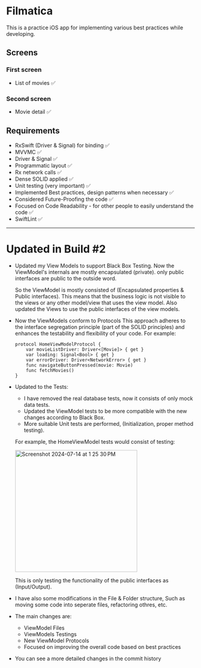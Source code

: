 # Filmatica

This is a practice iOS app for implementing various best practices while developing.

## Screens

### First screen
- List of movies ✅

### Second screen
- Movie detail ✅

## Requirements

- RxSwift (Driver & Signal) for binding ✅
- MVVMC ✅
- Driver & Signal ✅
- Programmatic layout ✅
- Rx network calls ✅
- Dense SOLID applied ✅
- Unit testing (very important) ✅
- Implemented Best practices, design patterns when necessary ✅
- Considered Future-Proofing the code ✅
- Focused on Code Readability - for other people to easily understand the code ✅
- SwiftLint ✅

--------------------------------------------------------------

# Updated in Build #2

- Updated my View Models to support Black Box Testing.
  Now the ViewModel's internals are mostly encapsulated (private). only public interfaces are public to the outside word.
  
  So the ViewModel is mostly consisted of (Encapsulated properties & Public interfaces).
  This means that the business logic is not visible to the views or any other model/view that uses the view model.
  Also updated the Views to use the public interfaces of the view models.

- Now the ViewModels conform to Protocols
  This approach adheres to the interface segregation principle (part of the SOLID principles) and enhances the testability and flexibility of your code.
  For example:
  ```
  protocol HomeViewModelProtocol {
      var movieListDriver: Driver<[Movie]> { get }
      var loading: Signal<Bool> { get }
      var errorDriver: Driver<NetworkError> { get }
      func navigateButtonPressed(movie: Movie)
      func fetchMovies()
  }
  ```

- Updated to the Tests:
   - I have removed the real database tests, now it consists of only mock data tests.
   - Updated the ViewModel tests to be more compatible with the new changes according to Black Box.
   - More suitable Unit tests are performed, (Initialization, proper method testing).

  For example, the HomeViewModel tests would consist of testing:
  
  <img width="326" alt="Screenshot 2024-07-14 at 1 25 30 PM" src="https://github.com/user-attachments/assets/ff85d276-6fbc-4226-a32f-64b0df7046b8">

  This is only testing the functionality of the public interfaces as (Input/Output).


- I have also some modifications in the File & Folder structure, Such as moving some code into seperate files, refactoring othres, etc.
- The main changes are:
  - ViewModel Files
  - ViewModels Testings
  - New ViewModel Protocols
  - Focused on improving the overall code based on best practices

- You can see a more detailed changes in the commit history



